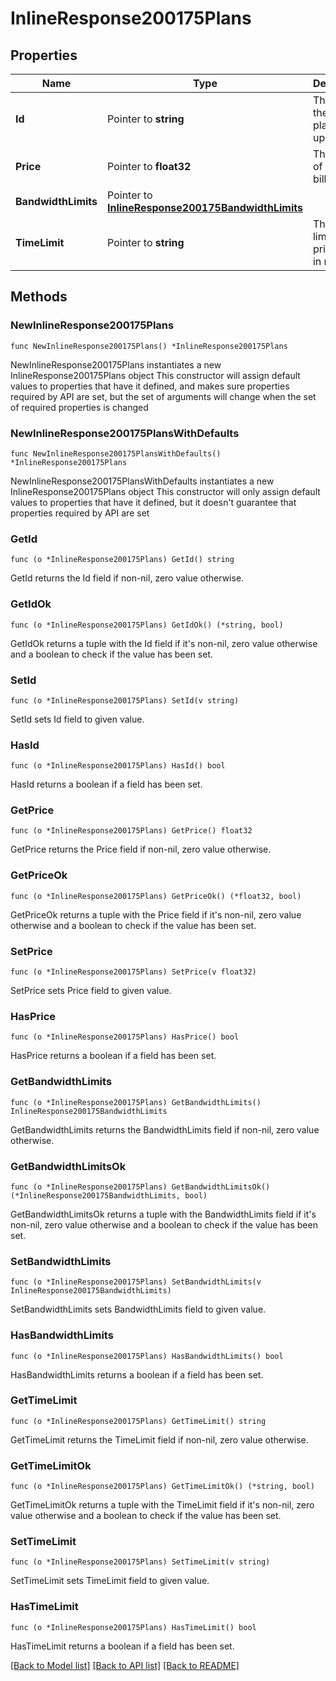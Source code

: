 # InlineResponse200175Plans

## Properties

Name | Type | Description | Notes
------------ | ------------- | ------------- | -------------
**Id** | Pointer to **string** | The id of the pricing plan to update. | [optional] 
**Price** | Pointer to **float32** | The price of the billing plan. | [optional] 
**BandwidthLimits** | Pointer to [**InlineResponse200175BandwidthLimits**](InlineResponse200175BandwidthLimits.md) |  | [optional] 
**TimeLimit** | Pointer to **string** | The time limit of the pricing plan in minutes. | [optional] 

## Methods

### NewInlineResponse200175Plans

`func NewInlineResponse200175Plans() *InlineResponse200175Plans`

NewInlineResponse200175Plans instantiates a new InlineResponse200175Plans object
This constructor will assign default values to properties that have it defined,
and makes sure properties required by API are set, but the set of arguments
will change when the set of required properties is changed

### NewInlineResponse200175PlansWithDefaults

`func NewInlineResponse200175PlansWithDefaults() *InlineResponse200175Plans`

NewInlineResponse200175PlansWithDefaults instantiates a new InlineResponse200175Plans object
This constructor will only assign default values to properties that have it defined,
but it doesn't guarantee that properties required by API are set

### GetId

`func (o *InlineResponse200175Plans) GetId() string`

GetId returns the Id field if non-nil, zero value otherwise.

### GetIdOk

`func (o *InlineResponse200175Plans) GetIdOk() (*string, bool)`

GetIdOk returns a tuple with the Id field if it's non-nil, zero value otherwise
and a boolean to check if the value has been set.

### SetId

`func (o *InlineResponse200175Plans) SetId(v string)`

SetId sets Id field to given value.

### HasId

`func (o *InlineResponse200175Plans) HasId() bool`

HasId returns a boolean if a field has been set.

### GetPrice

`func (o *InlineResponse200175Plans) GetPrice() float32`

GetPrice returns the Price field if non-nil, zero value otherwise.

### GetPriceOk

`func (o *InlineResponse200175Plans) GetPriceOk() (*float32, bool)`

GetPriceOk returns a tuple with the Price field if it's non-nil, zero value otherwise
and a boolean to check if the value has been set.

### SetPrice

`func (o *InlineResponse200175Plans) SetPrice(v float32)`

SetPrice sets Price field to given value.

### HasPrice

`func (o *InlineResponse200175Plans) HasPrice() bool`

HasPrice returns a boolean if a field has been set.

### GetBandwidthLimits

`func (o *InlineResponse200175Plans) GetBandwidthLimits() InlineResponse200175BandwidthLimits`

GetBandwidthLimits returns the BandwidthLimits field if non-nil, zero value otherwise.

### GetBandwidthLimitsOk

`func (o *InlineResponse200175Plans) GetBandwidthLimitsOk() (*InlineResponse200175BandwidthLimits, bool)`

GetBandwidthLimitsOk returns a tuple with the BandwidthLimits field if it's non-nil, zero value otherwise
and a boolean to check if the value has been set.

### SetBandwidthLimits

`func (o *InlineResponse200175Plans) SetBandwidthLimits(v InlineResponse200175BandwidthLimits)`

SetBandwidthLimits sets BandwidthLimits field to given value.

### HasBandwidthLimits

`func (o *InlineResponse200175Plans) HasBandwidthLimits() bool`

HasBandwidthLimits returns a boolean if a field has been set.

### GetTimeLimit

`func (o *InlineResponse200175Plans) GetTimeLimit() string`

GetTimeLimit returns the TimeLimit field if non-nil, zero value otherwise.

### GetTimeLimitOk

`func (o *InlineResponse200175Plans) GetTimeLimitOk() (*string, bool)`

GetTimeLimitOk returns a tuple with the TimeLimit field if it's non-nil, zero value otherwise
and a boolean to check if the value has been set.

### SetTimeLimit

`func (o *InlineResponse200175Plans) SetTimeLimit(v string)`

SetTimeLimit sets TimeLimit field to given value.

### HasTimeLimit

`func (o *InlineResponse200175Plans) HasTimeLimit() bool`

HasTimeLimit returns a boolean if a field has been set.


[[Back to Model list]](../README.md#documentation-for-models) [[Back to API list]](../README.md#documentation-for-api-endpoints) [[Back to README]](../README.md)


